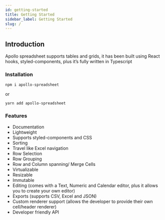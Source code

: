 ```yaml
---
id: getting-started
title: Getting Started
sidebar_label: Getting Started
slug: /
---
```


## Introduction

Apollo spreadsheet supports tables and grids, it has been built using React hooks, styled-components, plus it’s fully written in Typescript

### Installation

```
npm i apollo-spreadsheet
```

or

```
yarn add apollo-spreadsheet
```

### Features

- Documentation
- Lightweight
- Supports styled-components and CSS
- Sorting
- Travel like Excel navigation
- Row Selection
- Row Grouping
- Row and Column spanning/ Merge Cells
- Virtualizable
- Resizable
- Immutable
- Editing (comes with a Text, Numeric and Calendar editor, plus it allows you to create your own editor)
- Exports (supports CSV, Excel and JSON)
- Custom renderer support (allows the developer to provide their own cell/header renderer)
- Developer friendly API
